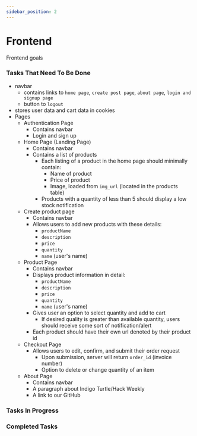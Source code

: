 ```yaml
---
sidebar_position: 2
---
```


# Frontend

Frontend goals

### Tasks That Need To Be Done

* navbar
    * contains links to `home page`, `create post page`, `about page`, `login and signup page`
    * button to `logout`
* stores user data and cart data in cookies
* Pages
    * Authentication Page
        * Contains navbar
        * Login and sign up
    * Home Page (Landing Page)
        * Contains navbar
        * Contains a list of products
            * Each listing of a product in the home page should minimally contain:
                * Name of product
                * Price of product
                * Image, loaded from `img_url` (located in the products table)
            * Products with a quantity of less than 5 should display a low stock notification
    * Create product page
        * Contains navbar
        * Allows users to add new products with these details:
            * `productName`
            * `description`
            * `price`
            * `quantity`
            * `name` (user's name)
    * Product Page
        * Contains navbar
        * Displays product information in detail:
            * `productName`
            * `description`
            * `price`
            * `quantity`
            * `name` (user's name)
        * Gives user an option to select quantity and add to cart
            * If desired quality is greater than available quantity, users should receive some sort of notification/alert
        * Each product should have their own url denoted by their product id
    * Checkout Page
        * Allows users to edit, confirm, and submit their order request
            * Upon submission, server will return `order_id` (invoice number)
            * Option to delete or change quantity of an item
    * About Page
        * Contains navbar
        * A paragraph about Indigo Turtle/Hack Weekly
        * A link to our GitHub

### Tasks In Progress

### Completed Tasks